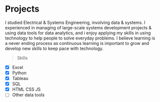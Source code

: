 # Projects

I studied Electrical & Systems Engineering, involving data & systems. I experienced in managing of large-scale systems development projects & using data tools for data analytics, and i enjoy applying my skills in using technology to help people to solve everyday problems. I believe learning is a never ending process as continuous learning is important to grow and develop new skills to keep pace with technology.

> Skills

- [x] Excel
- [x] Python
- [x] Tableau
- [x] SQL
- [x] HTML CSS JS
- [ ] Other data tools

<br />


